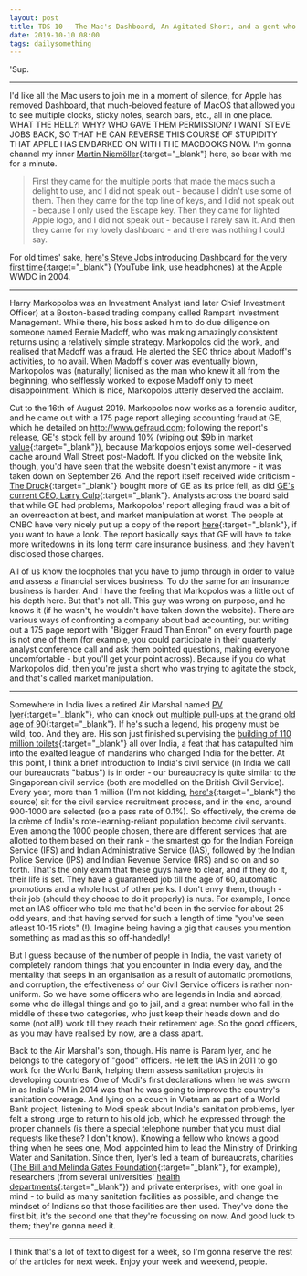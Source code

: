 ```yaml
---
layout: post
title: TDS 10 - The Mac's Dashboard, An Agitated Short, and a gent who does pull ups at the age of 90
date: 2019-10-10 08:00 
tags: dailysomething
---
```


'Sup.  

--------

I'd like all the Mac users to join me in a moment of silence, for Apple has removed Dashboard, that much-beloved feature of MacOS that allowed you to see multiple clocks, sticky notes, search bars, etc., all in one place. WHAT THE HELL?! WHY? WHO GAVE THEM PERMISSION? I WANT STEVE JOBS BACK, SO THAT HE CAN REVERSE THIS COURSE OF STUPIDITY THAT APPLE HAS EMBARKED ON WITH THE MACBOOKS NOW. I'm gonna channel my inner [Martin Niemöller](https://encyclopedia.ushmm.org/content/en/article/martin-niemoeller-first-they-came-for-the-socialists){:target="_blank"} here, so bear with me for a minute.

>    First they came for the multiple ports that made the macs such a delight to use, and I did not speak out - because I didn't use some of them.
>    Then they came for the top line of keys, and I did not speak out - because I only used the Escape key.
>    Then they came for lighted Apple logo, and I did not speak out - because I rarely saw it.
>    And then they came for my lovely dashboard - and there was nothing I could say.


For old times' sake, [here's Steve Jobs introducing Dashboard for the very first time](https://www.youtube.com/watch?v=XQQPTtdzBig&feature=youtu.be&t=4872){:target="_blank"} (YouTube link, use headphones) at the Apple WWDC in 2004.  

----------


Harry Markopolos was an Investment Analyst (and later Chief Investment Officer) at a Boston-based trading company called Rampart Investment Management. While there, his boss asked him to do due diligence on someone named Bernie Madoff, who was making amazingly consistent returns using a relatively simple strategy. Markopolos did the work, and realised that Madoff was a fraud. He alerted the SEC thrice about Madoff's activities, to no avail. When Madoff's cover was eventually blown, Markopolos was (naturally) lionised as the man who knew it all from the beginning, who selflessly worked to expose Madoff only to meet disappointment. Which is nice, Markopolos utterly deserved the acclaim.

Cut to the 16th of August 2019. Markopolos now works as a forensic auditor, and he came out with a 175 page report alleging accounting fraud at GE, which he detailed on http://www.gefraud.com; following the report's release, GE's stock fell by around 10% ([wiping out \$9b in market value](https://www.barrons.com/articles/website-alleging-ge-accounting-fraud-disappears-51569540660){:target="_blank"}), because Markopolos enjoys some well-deserved cache around Wall Street post-Madoff. If you clicked on the website link, though, you'd have seen that the website doesn't exist anymore - it was taken down on September 26. And the report itself received wide criticism - [The Druck](https://www.cnbc.com/2019/08/15/stanley-druckenmiller-says-he-bought-ge-stock-during-plunge-thursday-believes-ceo-culp.html){:target="_blank"} bought more of GE as its price fell, as did [GE's current CEO, Larry Culp](https://www.barrons.com/articles/ge-ceo-larry-culp-buys-stock-51565706210){:target="_blank"}. Analysts across the board said that while GE had problems, Markopolos' report alleging fraud was a bit of an overreaction at best, and market manipulation at worst. The people at CNBC have very nicely put up a copy of the report [here](https://fm.cnbc.com/applications/cnbc.com/resources/editorialfiles/2019/8/15/2019_08_15_GE_Whistleblower_Report.pdf){:target="_blank"}, if you want to have a look. The report basically says that GE will have to take more writedowns in its long term care insurance business, and they haven't disclosed those charges. 

All of us know the loopholes that you have to jump through in order to value and assess a financial services business. To do the same for an insurance business is harder. And I have the feeling that Markopolos was a little out of his depth here. But that's not all. This guy was wrong on purpose, and he knows it (if he wasn't, he wouldn't have taken down the website). There are various ways of confronting a company about bad accounting, but writing out a 175 page report with "Bigger Fraud Than Enron" on every fourth page is not one of them (for example, you could participate in their quarterly analyst conference call and ask them pointed questions, making everyone uncomfortable - but you'll get your point across). Because if you do what Markopolos did, then you're just a short who was trying to agitate the stock, and that's called market manipulation.  

---------


Somewhere in India lives a retired Air Marshal named [PV Iyer](http://www.bharat-rakshak.com/IAF/Database/4182){:target="_blank"}, who can knock out [multiple pull-ups at the grand old age of 90](https://twitter.com/paramiyer_/status/1142280835015405569){:target="_blank"}. If he's such a legend, his progeny must be wild, too. And they are. His son just finished supervising the [building of 110 million toilets](https://theprint.in/opinion/modi-man-parameswaran-iyer-belongs-to-cult-of-super-bureaucrats-like-tn-seshan/301816/){:target="_blank"} all over India, a feat that has catapulted him into the exalted league of mandarins who changed India for the better. At this point, I think a brief introduction to India's civil service (in India we call our bureaucrats "babus") is in order - our bureaucracy is quite similar to the Singaporean civil service (both are modelled on the British Civil Service). Every year, more than 1 million (I'm not kidding, [here's](https://byjus.com/free-ias-prep/upsc-exam-how-many-apply-vs-how-many-clear/){:target="_blank"} the source) sit for the civil service recruitment process, and in the end, around 900-1000 are selected (so a pass rate of 0.1%). So effectively, the crème de la crème of India's rote-learning-reliant population become civil servants. Even among the 1000 people chosen, there are different services that are allotted to them based on their rank - the smartest go for the Indian Foreign Service (IFS) and Indian Administrative Service (IAS), followed by the Indian Police Service (IPS) and Indian Revenue Service (IRS) and so on and so forth. That's the only exam that these guys have to clear, and if they do it, their life is set. They have a guaranteed job till the age of 60, automatic promotions and a whole host of other perks. I don't envy them, though - their job (should they choose to do it properly) is nuts. For example, I once met an IAS officer who told me that he'd been in the service for about 25 odd years, and that having served for such a length of time "you've seen atleast 10-15 riots" (!). Imagine being having a gig that causes you mention something as mad as this so off-handedly! 

But I guess because of the number of people in India, the vast variety of completely random things that you encounter in India every day, and the mentality that seeps in an organisation as a result of automatic promotions, and corruption, the effectiveness of our Civil Service officers is rather non-uniform. So we have some officers who are legends in India and abroad, some who do illegal things and go to jail, and a great number who fall in the middle of these two categories, who just keep their heads down and do some (not all!) work till they reach their retirement age. So the good officers, as you may have realised by now, are a class apart.

Back to the Air Marshal's son, though. His name is Param Iyer, and he belongs to the category of "good" officers. He left the IAS in 2011 to go work for the World Bank, helping them assess sanitation projects in developing countries. One of Modi's first declarations when he was sworn in as India's PM in 2014 was that he was going to improve the country's sanitation coverage. And lying on a couch in Vietnam as part of a World Bank project, listening to Modi speak about India's sanitation problems, Iyer felt a strong urge to return to his old job, which he expressed through the proper channels (is there a special telephone number that you must dial requests like these? I don't know). Knowing a fellow who knows a good thing when he sees one, Modi appointed him to lead the Ministry of Drinking Water and Sanitation. Since then, Iyer's led a team of bureaucrats, charities ([The Bill and Melinda Gates Foundation](https://www.livemint.com/news/india/gates-foundation-award-seen-as-boost-to-swachh-bharat-abhiyan-1569432677658.html){:target="_blank"}, for example), researchers (from several universities' [health departments](https://www.independent.co.uk/life-style/design/india-biggest-toilet-building-spree-narendra-modi-a8512026.html){:target="_blank"}) and private enterprises, with one goal in mind - to build as many sanitation facilities as possible, and change the mindset of Indians so that those facilities are then used. They've done the first bit, it's the second one that they're focussing on now. And good luck to them; they're gonna need it.  

-------------

I think that's a lot of text to digest for a week, so I'm gonna reserve the rest of the articles for next week. Enjoy your week and weekend, people.


